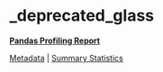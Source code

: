 # _deprecated_glass

[**Pandas Profiling Report**](https://epistasislab.github.io/pmlb/profile/_deprecated_glass.html)

[Metadata](metadata.yaml) | [Summary Statistics](summary_stats.tsv)

